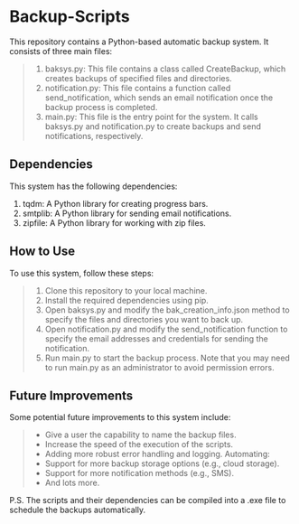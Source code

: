 # Backup-Scripts

This repository contains a Python-based automatic backup system. It consists of three main files:
> 1. baksys.py: This file contains a class called CreateBackup, which creates backups of specified files and directories.
> 2. notification.py: This file contains a function called send_notification, which sends an email notification once the backup process is completed.
> 4. main.py: This file is the entry point for the system. It calls baksys.py and notification.py to create backups and send notifications, respectively.

## Dependencies

This system has the following dependencies:
1. tqdm: A Python library for creating progress bars.
2. smtplib: A Python library for sending email notifications.
3. zipfile: A Python library for working with zip files.

## How to Use

To use this system, follow these steps:
> 1. Clone this repository to your local machine.
> 2. Install the required dependencies using pip.
> 3. Open baksys.py and modify the bak_creation_info.json method to specify the files and directories you want to back up.
> 4. Open notification.py and modify the send_notification function to specify the email addresses and credentials for sending the notification.
> 5. Run main.py to start the backup process.
Note that you may need to run main.py as an administrator to avoid permission errors.

## Future Improvements

Some potential future improvements to this system include:
> - Give a user the capability to name the backup files.
> - Increase the speed of the execution of the scripts.
> - Adding more robust error handling and logging.
Automating:
> - Support for more backup storage options (e.g., cloud storage).
> - Support for more notification methods (e.g., SMS).
> - And lots more.

P.S. The scripts and their dependencies can be compiled into a .exe file to schedule the backups automatically.
